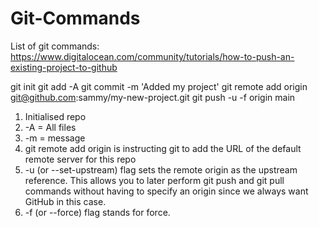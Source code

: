 # Git-Commands
List of git commands: https://www.digitalocean.com/community/tutorials/how-to-push-an-existing-project-to-github

git init
git add -A
git commit -m 'Added my project'
git remote add origin git@github.com:sammy/my-new-project.git
git push -u -f origin main

1. Initialised repo
2. -A = All files
3. -m = message
4. git remote add origin is instructing git to add the URL of the default remote server for this repo
5. -u (or --set-upstream) flag sets the remote origin as the upstream reference. This allows you to later perform git push and git pull commands without having to specify an origin since we always want GitHub in this case.
6. -f (or --force) flag stands for force.
   



